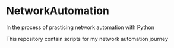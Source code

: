 # NetworkAutomation
In the process of practicing network automation with Python

This repository contain scripts for my network automation journey
